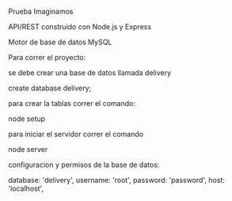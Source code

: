 Prueba Imaginamos


API/REST construido con Node.js y Express

Motor de base de datos MySQL

Para correr el proyecto:

se debe crear una base de datos llamada delivery

create database delivery;

para crear la tablas  correr el comando:

node setup

para iniciar el servidor correr el comando 

node server


configuracion y permisos de la base de datos:

database: 'delivery',
username:  'root',
password:  'password',
host:  'localhost',

